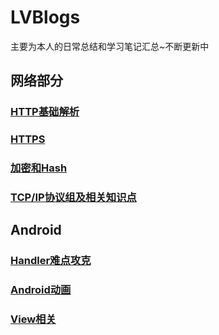 # LVBlogs
主要为本人的日常总结和学习笔记汇总~不断更新中
## 网络部分
### [HTTP基础解析](https://github.com/lvzishen/LVBlogs/blob/master/%E7%BD%91%E7%BB%9C/Http%E5%9F%BA%E7%A1%80.md)
### [HTTPS](https://github.com/lvzishen/LVBlogs/blob/master/%E7%BD%91%E7%BB%9C/HTTPS.md)
### [加密和Hash](https://github.com/lvzishen/LVBlogs/blob/master/%E7%BD%91%E7%BB%9C/%E5%8A%A0%E5%AF%86%E6%96%B9%E5%BC%8F%E5%92%8CHash.md)
### [TCP/IP协议组及相关知识点](https://github.com/lvzishen/LVBlogs/blob/master/%E7%BD%91%E7%BB%9C/TCPIP%E5%8D%8F%E8%AE%AE%E6%97%8F.md)
## Android
### [Handler难点攻克](https://github.com/lvzishen/LVBlogs/blob/master/Android/Handler.md)
### [Android动画](https://github.com/lvzishen/LVBlogs/blob/master/Android%E5%8A%A8%E7%94%BB.md)
### [View相关](https://github.com/lvzishen/LVBlogs/blob/master/View%E7%9B%B8%E5%85%B3.md)
